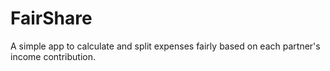 # FairShare
A simple app to calculate and split expenses fairly based on each partner's income contribution.
